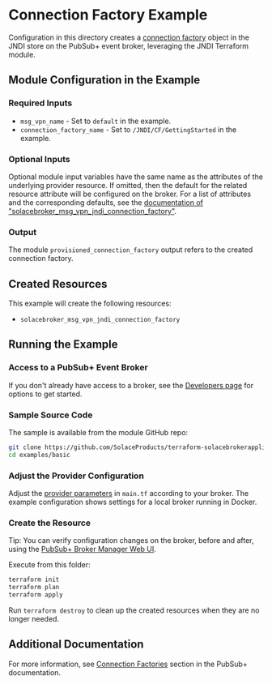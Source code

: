 # Connection Factory Example

Configuration in this directory creates a [connection factory](https://docs.solace.com/API/Solace-JMS-API/Connection-Factories.htm) object in the JNDI store on the PubSub+ event broker, leveraging the JNDI Terraform module.

## Module Configuration in the Example

### Required Inputs

* `msg_vpn_name` - Set to `default` in the example.
* `connection_factory_name` - Set to `/JNDI/CF/GettingStarted` in the example.

### Optional Inputs

Optional module input variables have the same name as the attributes of the underlying provider resource. If omitted, then the default for the related resource attribute will be configured on the broker. For a list of attributes and the corresponding defaults, see the [documentation of "solacebroker_msg_vpn_jndi_connection_factory"](https://registry.terraform.io/providers/SolaceProducts/solacebrokerappliance/latest/docs/resources/msg_vpn_jndi_connection_factory#optional).

### Output

The module `provisioned_connection_factory` output refers to the created connection factory.

## Created Resources

This example will create the following resources:

* `solacebroker_msg_vpn_jndi_connection_factory`

## Running the Example

### Access to a PubSub+ Event Broker

If you don't already have access to a broker, see the [Developers page](https://www.solace.dev/) for options to get started.

### Sample Source Code

The sample is available from the module GitHub repo:

```bash
git clone https://github.com/SolaceProducts/terraform-solacebrokerappliance-jndi.git
cd examples/basic
```

### Adjust the Provider Configuration

Adjust the [provider parameters](https://registry.terraform.io/providers/SolaceProducts/solacebrokerappliance/latest/docs#schema) in `main.tf` according to your broker. The example configuration shows settings for a local broker running in Docker.

### Create the Resource

Tip: You can verify configuration changes on the broker, before and after, using the [PubSub+ Broker Manager Web UI](https://docs.solace.com/Admin/Broker-Manager/PubSub-Manager-Overview.htm).

Execute from this folder:

```bash
terraform init
terraform plan
terraform apply
```

Run `terraform destroy` to clean up the created resources when they are no longer needed.

## Additional Documentation

For more information, see [Connection Factories](https://docs.solace.com/API/Solace-JMS-API/Connection-Factories.htm) section in the PubSub+ documentation.
